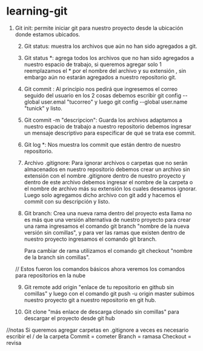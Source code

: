 # learning-git

1. Git init: permite iniciar git para nuestro proyecto desde la ubicación donde estamos ubicados.
	
	2. Git status: muestra los archivos que aún no han sido agregados a git.
	
	3. Git status *: agrega todos los archivos que no han sido agregados  a nuestro espacio de trabajo, si queremos agregar solo 1 reemplazamos el * por el nombre del archivo y su extensión , sin embargo aún no estarán agregados a nuestro repositorio git.
	
	4. Git commit : Al principio nos pedirá que ingresemos el correo seguido del usuario en los 2 cosas debemos escribir git config --global user.emal "tucorreo" y luego git config --global user.name "tunick" y listo. 
	
	5. Git commit -m "descripcion": Guarda los archivos adaptamos a nuestro espacio de trabajo a nuestro repositorio debemos ingresar un mensaje descriptivo para especificar de qué se trata ese commit.
	
	6. Git log *: Nos muestra los commit que están dentro de nuestro repositorio.
	
	7. Archivo .gitignore: Para ignorar archivos o carpetas que no serán almacenados en nuestro repositorio debemos crear un archivo sin extensión con el nombre .gitignore dentro de nuestro proyecto y dentro de este archivo debemos ingresar el nombre de la carpeta o el nombre de archivo más su extensión los cuales deseamos ignorar.  Luego solo agregamos dicho archivo con git add y hacemos el commit con su descripción y listo.
	
	8. Git branch: Crea una nueva rama dentro del proyecto esta llama no es más que una versión alternativa de nuestro proyecto para crear una rama ingresamos el comando git branch "nombre de la nueva versión sin comillas", y para ver las ramas que existen dentro de nuestro proyecto ingresamos el comando git branch. 
       
          Para cambiar de rama utilizamos el comando git checkout "nombre de la branch sin comillas".
	
	//
	Estos fueron los comandos básicos ahora veremos los comandos para repositorios en la nube
	
	9. Git remote add origin "enlace de tu repositorio en github sin comillas"  y luego con el comando git push -u origin master subimos nuestro proyecto git a nuestro repositorio en git hub.

	10. Git clone "más enlace de descarga clonado sin comillas" para descargar el proyecto desde git hub

//notas
Si queremos agregar carpetas en .gitignore a veces es necesario escribir el / de la carpeta
Commit = cometer
Branch = ramasa
Checkout = revisa
